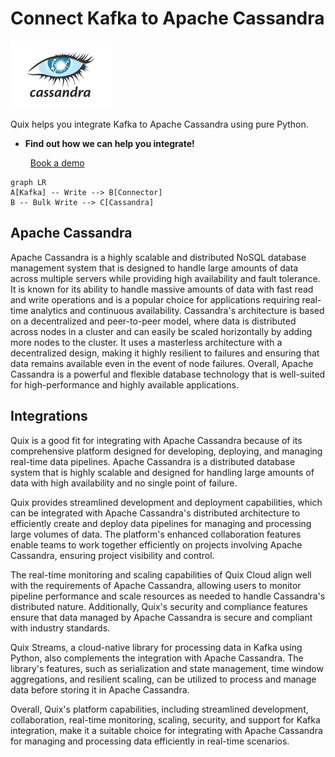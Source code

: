 # Connect Kafka to Apache Cassandra

![](./images/logo_1.jpg)

Quix helps you integrate Kafka to Apache Cassandra using pure Python.

<div class="grid cards blog-grid-card" markdown>

- __Find out how we can help you integrate!__

    <a class="md-button md-button--primary" href="https://share.hsforms.com/1iW0TmZzKQMChk0lxd_tGiw4yjw2?__hstc=175542013.2303933fbd746c0ac86d9ccbe9bc9100.1728383268831.1729603416735.1729620918855.31&__hssc=175542013.1.1729620918855&__hsfp=2132701734" target="_blank" style="margin:.5rem;">Book a demo</a>

</div>

```mermaid
graph LR
A[Kafka] -- Write --> B[Connector]
B -- Bulk Write --> C[Cassandra]
```

## Apache Cassandra

Apache Cassandra is a highly scalable and distributed NoSQL database management system that is designed to handle large amounts of data across multiple servers while providing high availability and fault tolerance. It is known for its ability to handle massive amounts of data with fast read and write operations and is a popular choice for applications requiring real-time analytics and continuous availability. Cassandra's architecture is based on a decentralized and peer-to-peer model, where data is distributed across nodes in a cluster and can easily be scaled horizontally by adding more nodes to the cluster. It uses a masterless architecture with a decentralized design, making it highly resilient to failures and ensuring that data remains available even in the event of node failures. Overall, Apache Cassandra is a powerful and flexible database technology that is well-suited for high-performance and highly available applications.

## Integrations

Quix is a good fit for integrating with Apache Cassandra because of its comprehensive platform designed for developing, deploying, and managing real-time data pipelines. Apache Cassandra is a distributed database system that is highly scalable and designed for handling large amounts of data with high availability and no single point of failure. 

Quix provides streamlined development and deployment capabilities, which can be integrated with Apache Cassandra's distributed architecture to efficiently create and deploy data pipelines for managing and processing large volumes of data. The platform's enhanced collaboration features enable teams to work together efficiently on projects involving Apache Cassandra, ensuring project visibility and control.

The real-time monitoring and scaling capabilities of Quix Cloud align well with the requirements of Apache Cassandra, allowing users to monitor pipeline performance and scale resources as needed to handle Cassandra's distributed nature. Additionally, Quix's security and compliance features ensure that data managed by Apache Cassandra is secure and compliant with industry standards.

Quix Streams, a cloud-native library for processing data in Kafka using Python, also complements the integration with Apache Cassandra. The library's features, such as serialization and state management, time window aggregations, and resilient scaling, can be utilized to process and manage data before storing it in Apache Cassandra.

Overall, Quix's platform capabilities, including streamlined development, collaboration, real-time monitoring, scaling, security, and support for Kafka integration, make it a suitable choice for integrating with Apache Cassandra for managing and processing data efficiently in real-time scenarios.

